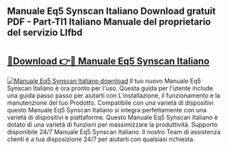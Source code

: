 ## Manuale Eq5 Synscan Italiano Download gratuit PDF - Part-Tl1 Italiano Manuale del proprietario del servizio LIfbd

# <h2><a href="http://dfblr86.blite.top/?on=Manuale+Eq5+Synscan+Italiano">🔗Download 👉🔴 Manuale Eq5 Synscan Italiano</a></h2>

[![Manuale Eq5 Synscan Italiano download](https://i.imgur.com/lujVjoI.png)](http://dfblr86.blite.top/?on=Manuale+Eq5+Synscan+Italiano)
Il tuo nuovo Manuale Eq5 Synscan Italiano è ora pronto per l'uso. Questa guida per l'utente include una guida passo passo per aiutarti con L'installazione, il funzionamento e la manutenzione del tuo Prodotto. Compatibile con una varietà di dispositivi questo Manuale Eq5 Synscan Italiano si integra perfettamente con una varietà di dispositivi e piattaforme. Questo Manuale Eq5 Synscan Italiano è dotato di una varietà di funzioni per massimizzare la produttività. Supporto disponibile 24/7 Manuale Eq5 Synscan Italiano. Il nostro Team di assistenza clienti è a tua disposizione 24/7 per aiutarti con qualsiasi richiesta.
